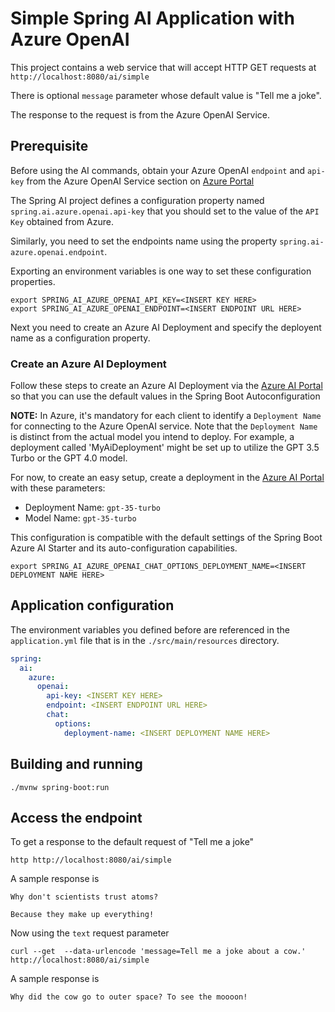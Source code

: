 # Simple Spring AI Application with Azure OpenAI

This project contains a web service that will accept HTTP GET requests at
`http://localhost:8080/ai/simple`

There is optional `message` parameter whose default value is "Tell me a joke".

The response to the request is from the Azure OpenAI Service.

## Prerequisite

Before using the AI commands, obtain your Azure OpenAI `endpoint` and `api-key` from the Azure OpenAI Service section on [Azure Portal](https://portal.azure.com)

The Spring AI project defines a configuration property named `spring.ai.azure.openai.api-key` that you should set to the value of the `API Key` obtained from Azure.

Similarly, you need to set the endpoints name using the property `spring.ai-azure.openai.endpoint`.

Exporting an environment variables is one way to set these configuration properties.
```shell
export SPRING_AI_AZURE_OPENAI_API_KEY=<INSERT KEY HERE>
export SPRING_AI_AZURE_OPENAI_ENDPOINT=<INSERT ENDPOINT URL HERE>
```

Next you need to create an Azure AI Deployment and specify the deployent name as a configuration property.

### Create an Azure AI Deployment

Follow these steps to create an Azure AI Deployment via the [Azure AI Portal](https://oai.azure.com/portal) so that you can use the default values in the Spring Boot Autoconfiguration

**NOTE:** In Azure, it's mandatory for each client to identify a `Deployment Name` for connecting to the Azure OpenAI service. Note that the `Deployment Name` is distinct from the actual model you intend to deploy. For example, a deployment called 'MyAiDeployment' might be set up to utilize the GPT 3.5 Turbo or the GPT 4.0 model.

For now, to create an easy setup, create a deployment in the [Azure AI Portal](https://oai.azure.com/portal) with these parameters:

- Deployment Name: `gpt-35-turbo`
- Model Name: `gpt-35-turbo`

This configuration is compatible with the default settings of the Spring Boot Azure AI Starter and its auto-configuration capabilities.

```shell
export SPRING_AI_AZURE_OPENAI_CHAT_OPTIONS_DEPLOYMENT_NAME=<INSERT DEPLOYMENT NAME HERE>
```

## Application configuration
The environment variables you defined before are referenced in the `application.yml` file that is in the `./src/main/resources` directory.

```yaml
spring:
  ai:
    azure:
      openai:
        api-key: <INSERT KEY HERE>
        endpoint: <INSERT ENDPOINT URL HERE>
        chat:
          options:
            deployment-name: <INSERT DEPLOYMENT NAME HERE>
```

## Building and running

```
./mvnw spring-boot:run
```

## Access the endpoint

To get a response to the default request of "Tell me a joke"

```shell
http http://localhost:8080/ai/simple
```

A sample response is

```text
Why don't scientists trust atoms?

Because they make up everything!
```

Now using the `text` request parameter
```shell
curl --get  --data-urlencode 'message=Tell me a joke about a cow.' http://localhost:8080/ai/simple 
```
A sample response is

```text
Why did the cow go to outer space? To see the moooon!
```



